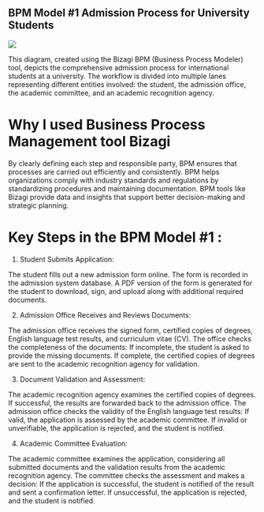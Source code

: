 
## BPM Model #1 Admission Process for University Students

![](https://github.com/dpatel2121/Sports-Analytics/assets/154410616/2e958751-00b6-4745-9fd8-c51100038a6e)


This diagram, created using the Bizagi BPM (Business Process Modeler) tool, depicts the comprehensive admission process for international students at a university. The workflow is divided into multiple lanes representing different entities involved: the student, the admission office, the academic committee, and an academic recognition agency.

# Why I used Business Process Management tool Bizagi

By clearly defining each step and responsible party, BPM ensures that processes are carried out efficiently and consistently. BPM helps organizations comply with industry standards and regulations by standardizing procedures and maintaining documentation. BPM tools like Bizagi provide data and insights that support better decision-making and strategic planning.

# Key Steps in the BPM Model #1 :

1) Student Submits Application:

The student fills out a new admission form online.
The form is recorded in the admission system database.
A PDF version of the form is generated for the student to download, sign, and upload along with additional required documents.


2) Admission Office Receives and Reviews Documents:

The admission office receives the signed form, certified copies of degrees, English language test results, and curriculum vitae (CV).
The office checks the completeness of the documents:
If incomplete, the student is asked to provide the missing documents.
If complete, the certified copies of degrees are sent to the academic recognition agency for validation.

3) Document Validation and Assessment:

The academic recognition agency examines the certified copies of degrees.
If successful, the results are forwarded back to the admission office.
The admission office checks the validity of the English language test results:
If valid, the application is assessed by the academic committee.
If invalid or unverifiable, the application is rejected, and the student is notified.

4) Academic Committee Evaluation:

The academic committee examines the application, considering all submitted documents and the validation results from the academic recognition agency.
The committee checks the assessment and makes a decision:
If the application is successful, the student is notified of the result and sent a confirmation letter.
If unsuccessful, the application is rejected, and the student is notified.












